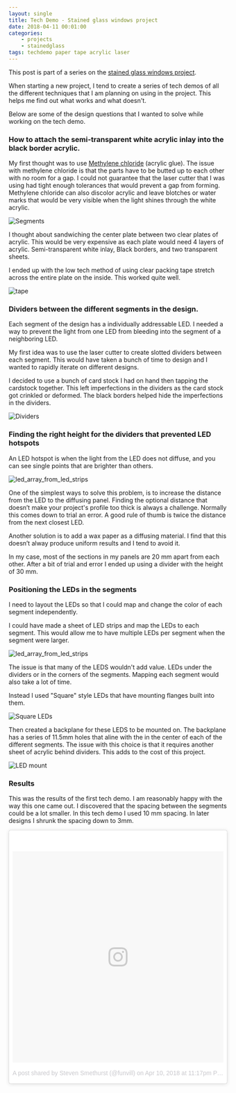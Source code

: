```yaml
---
layout: single
title: Tech Demo - Stained glass windows project
date: 2018-04-11 00:01:00
categories: 
    - projects
    - stainedglass
tags: techdemo paper tape acrylic laser 
---
```


This post is part of a series on the [stained glass windows project](/projects/2018-stained-glass-window).

When starting a new project, I tend to create a series of tech demos of all the different techniques that I am planning on using in the project. This helps me find out what works and what doesn't.

Below are some of the design questions that I wanted to solve while working on the tech demo.

### How to attach the semi-transparent white acrylic inlay into the black border acrylic.

My first thought was to use [Methylene chloride](https://en.wikipedia.org/wiki/Dichloromethane)  (acrylic glue). The issue with methylene chloride is that the parts have to be butted up to each other with no room for a gap. I could not guarantee that the laser cutter that I was using had tight enough tolerances that would prevent a gap from forming. Methylene chloride can also discolor acrylic and leave blotches or water marks that would be very visible when the light shines through the white acrylic.

<img src="/public/uploads/stainglasswindow_segments.png" alt="Segments"/>

I thought about sandwiching the center plate between two clear plates of acrylic. This would be very expensive as each plate would need 4 layers of acrylic. Semi-transparent white inlay, Black borders, and two transparent sheets. 

I ended up with the low tech method of using clear packing tape stretch across the entire plate on the inside. This worked quite well.

<img src="/public/uploads/stainglasswindow_tape.png" alt="tape"/>

### Dividers between the different segments in the design. 

Each segment of the design has a individually addressable LED. I needed a way to prevent the light from one LED from bleeding into the segment of a neighboring LED. 

My first idea was to use the laser cutter to create slotted dividers between each segment. This would have taken a bunch of time to design and I wanted to rapidly iterate on different designs. 

I decided to use a bunch of card stock I had on hand then tapping the cardstock together. This left imperfections in the dividers as the card stock got crinkled or deformed. The black borders helped hide the imperfections in the dividers. 

<img src="/public/uploads/stainglasswindow_dividers.png" alt="Dividers"/>

### Finding the right height for the dividers that prevented LED hotspots

An LED hotspot is when the light from the LED does not diffuse, and you can see single points that are brighter than others. 

<img src="/public/uploads/stainglasswindow_hotspots.png" alt="led_array_from_led_strips"/>

One of the simplest ways to solve this problem, is to increase the distance from the LED to the diffusing panel. Finding the optional distance that doesn’t make your project's profile too thick is always a challenge. Normally this comes down to trial an error. A good rule of thumb is twice the distance from the next closest LED. 

Another solution is to add a wax paper as a diffusing material. I find that this doesn’t alway produce uniform results and I tend to avoid it. 

In my case, most of the sections in my panels are 20 mm apart from each other. After a bit of trial and error I ended up using a divider with the height of 30 mm. 

### Positioning the LEDs in the segments

I need to layout the LEDs so that I could map and change the color of each segment independently. 

I could have made a sheet of LED strips and map the LEDs to each segment. This would allow me to have multiple LEDs per segment when the segment were larger. 

<img src="/public/uploads/led_array_from_led_strips.jpg" alt="led_array_from_led_strips"/>

The issue is that many of the LEDS wouldn't add value. LEDs under the dividers or in the corners of the segments. Mapping each segment would also take a lot of time. 

Instead I used "Square" style LEDs that have mounting flanges built into them. 

<img src="/public/uploads/led_pixels_square-profile.jpg" alt="Square LEDs"/>

Then created a backplane for these LEDS to be mounted on. The backplane has a series of 11.5mm holes that aline with the in the center of each of the different segments. The issue with this choice is that it requires another sheet of acrylic behind dividers. This adds to the cost of this project. 

<img src="/public/uploads/stainglasswindow_ledmount.png" alt="LED mount"/>

### Results 

This was the results of the first tech demo. I am reasonably happy with the way this one came out. I discovered that the spacing between the segments could be a lot smaller. In this tech demo I used 10 mm spacing. In later designs I shrunk the spacing down to 3mm. 

<blockquote class="instagram-media" data-instgrm-permalink="https://www.instagram.com/p/Bha3XUBloLC/" data-instgrm-version="8" style=" background:#FFF; border:0; border-radius:3px; box-shadow:0 0 1px 0 rgba(0,0,0,0.5),0 1px 10px 0 rgba(0,0,0,0.15); margin: 1px; max-width:658px; padding:0; width:99.375%; width:-webkit-calc(100% - 2px); width:calc(100% - 2px);"><div style="padding:8px;"> <div style=" background:#F8F8F8; line-height:0; margin-top:40px; padding:50.0% 0; text-align:center; width:100%;"> <div style=" background:url(data:image/png;base64,iVBORw0KGgoAAAANSUhEUgAAACwAAAAsCAMAAAApWqozAAAABGdBTUEAALGPC/xhBQAAAAFzUkdCAK7OHOkAAAAMUExURczMzPf399fX1+bm5mzY9AMAAADiSURBVDjLvZXbEsMgCES5/P8/t9FuRVCRmU73JWlzosgSIIZURCjo/ad+EQJJB4Hv8BFt+IDpQoCx1wjOSBFhh2XssxEIYn3ulI/6MNReE07UIWJEv8UEOWDS88LY97kqyTliJKKtuYBbruAyVh5wOHiXmpi5we58Ek028czwyuQdLKPG1Bkb4NnM+VeAnfHqn1k4+GPT6uGQcvu2h2OVuIf/gWUFyy8OWEpdyZSa3aVCqpVoVvzZZ2VTnn2wU8qzVjDDetO90GSy9mVLqtgYSy231MxrY6I2gGqjrTY0L8fxCxfCBbhWrsYYAAAAAElFTkSuQmCC); display:block; height:44px; margin:0 auto -44px; position:relative; top:-22px; width:44px;"></div></div><p style=" color:#c9c8cd; font-family:Arial,sans-serif; font-size:14px; line-height:17px; margin-bottom:0; margin-top:8px; overflow:hidden; padding:8px 0 7px; text-align:center; text-overflow:ellipsis; white-space:nowrap;"><a href="https://www.instagram.com/p/Bha3XUBloLC/" style=" color:#c9c8cd; font-family:Arial,sans-serif; font-size:14px; font-style:normal; font-weight:normal; line-height:17px; text-decoration:none;" target="_blank">A post shared by Steven Smethurst (@funvill)</a> on <time style=" font-family:Arial,sans-serif; font-size:14px; line-height:17px;" datetime="2018-04-11T06:17:35+00:00">Apr 10, 2018 at 11:17pm PDT</time></p></div></blockquote> <script async defer src="//www.instagram.com/embed.js"></script>


